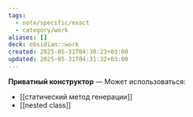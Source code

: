 ```yaml
---
tags:
  - note/specific/exact
  - category/work
aliases: []
deck: obsidian::work
created: 2025-05-31T04:30:23+03:00
updated: 2025-05-31T04:31:32+03:00
---
```


**Приватный конструктор**
—
Может использоваться:
- [[статический метод генерации]]
- [[nested class]]
